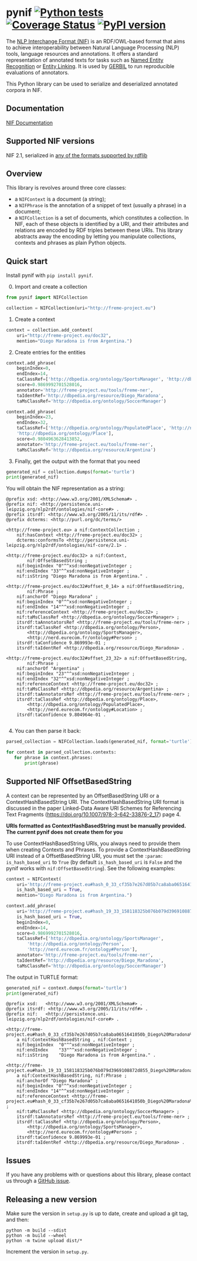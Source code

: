 # pynif [![Python tests](https://github.com/wetneb/pynif/actions/workflows/ci.yml/badge.svg)](https://github.com/wetneb/pynif/actions/workflows/ci.yml) [![Coverage Status](https://coveralls.io/repos/github/wetneb/pynif/badge.svg?branch=master)](https://coveralls.io/github/wetneb/pynif?branch=master) [![PyPI version](https://img.shields.io/pypi/v/pynif.svg)](https://pypi.org/project/pynif/)

The [NLP Interchange Format (NIF)](http://persistence.uni-leipzig.org/nlp2rdf/) is an RDF/OWL-based format that aims to achieve interoperability between Natural Language Processing (NLP) tools, language resources and annotations. It offers a standard representation of annotated texts for tasks such as [Named Entity Recognition](https://en.wikipedia.org/wiki/Named-entity_recognition) or [Entity Linking](https://en.wikipedia.org/wiki/Entity_linking). It is used by [GERBIL](https://github.com/dice-group/gerbil) to run reproducible evaluations of annotators.

This Python library can be used to serialize and deserialized annotated corpora in NIF.

## Documentation

[NIF Documentation](http://persistence.uni-leipzig.org/nlp2rdf/)

## Supported NIF versions

NIF 2.1, serialized in [any of the formats supported by rdflib](https://rdflib.readthedocs.io/en/stable/plugin_parsers.html)

## Overview

This library is revolves around three core classes:
 * a `NIFContext` is a document (a string);
 * a `NIFPhrase` is the annotation of a snippet of text (usually a phrase) in a document;
 * a `NIFCollection` is a set of documents, which constitutes a collection.
In NIF, each of these objects is identified by a URI, and their attributes and relations are encoded by RDF triples between these URIs.
This library abstracts away the encoding by letting you manipulate collections, contexts and phrases as plain Python objects.

## Quick start

Install pynif with `pip install pynif`.

0) Import and create a collection

```python
from pynif import NIFCollection

collection = NIFCollection(uri="http://freme-project.eu")
```

1) Create a context

```python
context = collection.add_context(
    uri="http://freme-project.eu/doc32",
    mention="Diego Maradona is from Argentina.")

```

2) Create entries for the entities

```python
context.add_phrase(
    beginIndex=0,
    endIndex=14,
    taClassRef=['http://dbpedia.org/ontology/SportsManager', 'http://dbpedia.org/ontology/Person', 'http://nerd.eurecom.fr/ontology#Person'],
    score=0.9869992701528016,
    annotator='http://freme-project.eu/tools/freme-ner',
    taIdentRef='http://dbpedia.org/resource/Diego_Maradona',
    taMsClassRef='http://dbpedia.org/ontology/SoccerManager')

context.add_phrase(
    beginIndex=23,
    endIndex=32,
    taClassRef=['http://dbpedia.org/ontology/PopulatedPlace', 'http://nerd.eurecom.fr/ontology#Location',
    'http://dbpedia.org/ontology/Place'],
    score=0.9804963628413852,
    annotator='http://freme-project.eu/tools/freme-ner',
    taMsClassRef='http://dbpedia.org/resource/Argentina')
```

3) Finally, get the output with the format that you need

```python
generated_nif = collection.dumps(format='turtle')
print(generated_nif)
```

You will obtain the NIF representation as a string:
```turtle
@prefix xsd: <http://www.w3.org/2001/XMLSchema#> .
@prefix nif: <http://persistence.uni-leipzig.org/nlp2rdf/ontologies/nif-core#> .
@prefix itsrdf: <http://www.w3.org/2005/11/its/rdf#> .
@prefix dcterms: <http://purl.org/dc/terms/>

<http://freme-project.eu> a nif:ContextCollection ;
    nif:hasContext <http://freme-project.eu/doc32> ;
    dcterms:conformsTo <http://persistence.uni-leipzig.org/nlp2rdf/ontologies/nif-core/2.1> .

<http://freme-project.eu/doc32> a nif:Context,
        nif:OffsetBasedString ;
    nif:beginIndex "0"^^xsd:nonNegativeInteger ;
    nif:endIndex "33"^^xsd:nonNegativeInteger ;
    nif:isString "Diego Maradona is from Argentina." .

<http://freme-project.eu/doc32#offset_0_14> a nif:OffsetBasedString,
        nif:Phrase ;
    nif:anchorOf "Diego Maradona" ;
    nif:beginIndex "0"^^xsd:nonNegativeInteger ;
    nif:endIndex "14"^^xsd:nonNegativeInteger ;
    nif:referenceContext <http://freme-project.eu/doc32> ;
    nif:taMsClassRef <http://dbpedia.org/ontology/SoccerManager> ;
    itsrdf:taAnnotatorsRef <http://freme-project.eu/tools/freme-ner> ;
    itsrdf:taClassRef <http://dbpedia.org/ontology/Person>,
        <http://dbpedia.org/ontology/SportsManager>,
        <http://nerd.eurecom.fr/ontology#Person> ;
    itsrdf:taConfidence 9.869993e-01 ;
    itsrdf:taIdentRef <http://dbpedia.org/resource/Diego_Maradona> .

<http://freme-project.eu/doc32#offset_23_32> a nif:OffsetBasedString,
        nif:Phrase ;
    nif:anchorOf "Argentina" ;
    nif:beginIndex "23"^^xsd:nonNegativeInteger ;
    nif:endIndex "32"^^xsd:nonNegativeInteger ;
    nif:referenceContext <http://freme-project.eu/doc32> ;
    nif:taMsClassRef <http://dbpedia.org/resource/Argentina> ;
    itsrdf:taAnnotatorsRef <http://freme-project.eu/tools/freme-ner> ;
    itsrdf:taClassRef <http://dbpedia.org/ontology/Place>,
        <http://dbpedia.org/ontology/PopulatedPlace>,
        <http://nerd.eurecom.fr/ontology#Location> ;
    itsrdf:taConfidence 9.804964e-01 .
    
```

4) You can then parse it back:

```python
parsed_collection = NIFCollection.loads(generated_nif, format='turtle')

for context in parsed_collection.contexts:
   for phrase in context.phrases:
       print(phrase)
```

## Supported NIF OffsetBasedString

A context can be represented by an OffsetBasedString URI or a ContextHashBasedString URI. The ContextHashBasedString URI format is discussed in the paper Linked-Data Aware URI Schemes for Referencing Text Fragments (https://doi.org/10.1007/978-3-642-33876-2_17) page 4. 

**URIs formatted as ContextHashBasedString must be manually provided. The current pynif does not create them for you**

To use ContextHashBasedString URIs, you always need to provide them when creating Contexts and Phrases.
To provide a ContextHashBasedString URI instead of a OffsetBasedString URI, you must set the ``:param: is_hash_based_uri`` to ``True`` (by default ``is_hash_based_uri`` is ``False`` and the pynif works with ``nif:OffsetBasedString``). See the following examples:

```py
context = NIFContext(
    uri='http://freme-project.eu#hash_0_33_cf35b7e267d05b7ca8aba0651641050b_Diego%20Maradona%20is%20fr',
    is_hash_based_uri = True,
    mention="Diego Maradona is from Argentina.")

context.add_phrase(
    uri='http://freme-project.eu#hash_19_33_158118325b076b079d3969108872d855_Diego%20Maradona%20is%20fr',
    is_hash_based_uri = True,
    beginIndex=0,
    endIndex=14,
    score=0.9869992701528016,
    taClassRef=['http://dbpedia.org/ontology/SportsManager', 
        'http://dbpedia.org/ontology/Person', 
        'http://nerd.eurecom.fr/ontology#Person'],
    annotator='http://freme-project.eu/tools/freme-ner',
    taIdentRef='http://dbpedia.org/resource/Diego_Maradona',
    taMsClassRef='http://dbpedia.org/ontology/SoccerManager')
```

The output in TURTLE format:

```python
generated_nif = context.dumps(format='turtle')
print(generated_nif)
```
```TURTLE
@prefix xsd:   <http://www.w3.org/2001/XMLSchema#> .
@prefix itsrdf: <http://www.w3.org/2005/11/its/rdf#> .
@prefix nif:   <http://persistence.uni-leipzig.org/nlp2rdf/ontologies/nif-core#> .
                
<http://freme-project.eu#hash_0_33_cf35b7e267d05b7ca8aba0651641050b_Diego%20Maradona%20is%20fr>
    a nif:ContextHashBasedString , nif:Context ;
    nif:beginIndex  "0"^^xsd:nonNegativeInteger ;
    nif:endIndex    "33"^^xsd:nonNegativeInteger ;
    nif:isString    "Diego Maradona is from Argentina." .

<http://freme-project.eu#hash_19_33_158118325b076b079d3969108872d855_Diego%20Maradona%20is%20fr>
    a nif:ContextHashBasedString, nif:Phrase ;
    nif:anchorOf "Diego Maradona" ;
    nif:beginIndex "0"^^xsd:nonNegativeInteger ;
    nif:endIndex "14"^^xsd:nonNegativeInteger ;
    nif:referenceContext <http://freme-project.eu#hash_0_33_cf35b7e267d05b7ca8aba0651641050b_Diego%20Maradona%20is%20fr> ;
    nif:taMsClassRef <http://dbpedia.org/ontology/SoccerManager> ;
    itsrdf:taAnnotatorsRef <http://freme-project.eu/tools/freme-ner> ;
    itsrdf:taClassRef <http://dbpedia.org/ontology/Person>, 
        <http://dbpedia.org/ontology/SportsManager>, 
        <http://nerd.eurecom.fr/ontology#Person> ;
    itsrdf:taConfidence 9.869993e-01 ;
    itsrdf:taIdentRef <http://dbpedia.org/resource/Diego_Maradona> .
```

## Issues

If you have any problems with or questions about this library, please contact us through a [GitHub issue](https://github.com/wetneb/pynif/issues).

## Releasing a new version

Make sure the version in `setup.py` is up to date, create and upload a git tag, and then:

```
python -m build --sdist
python -m build --wheel
python -m twine upload dist/*
```

Increment the version in `setup.py`.
